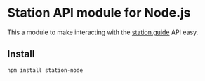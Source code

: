 # Station API module for Node.js

This a module to make interacting with the
[station.guide](https://station.guide)  API easy.

## Install

```
npm install station-node
```


